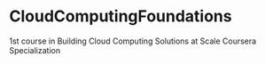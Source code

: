 # CloudComputingFoundations
1st course in Building Cloud Computing Solutions at Scale Coursera Specialization 
